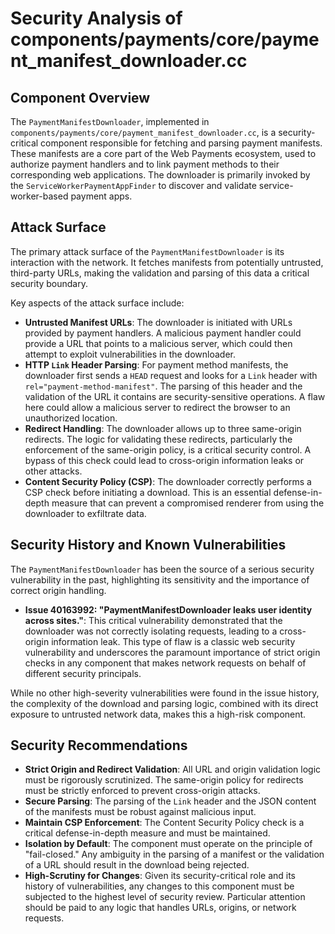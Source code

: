 # Security Analysis of components/payments/core/payment_manifest_downloader.cc

## Component Overview

The `PaymentManifestDownloader`, implemented in `components/payments/core/payment_manifest_downloader.cc`, is a security-critical component responsible for fetching and parsing payment manifests. These manifests are a core part of the Web Payments ecosystem, used to authorize payment handlers and to link payment methods to their corresponding web applications. The downloader is primarily invoked by the `ServiceWorkerPaymentAppFinder` to discover and validate service-worker-based payment apps.

## Attack Surface

The primary attack surface of the `PaymentManifestDownloader` is its interaction with the network. It fetches manifests from potentially untrusted, third-party URLs, making the validation and parsing of this data a critical security boundary.

Key aspects of the attack surface include:

-   **Untrusted Manifest URLs**: The downloader is initiated with URLs provided by payment handlers. A malicious payment handler could provide a URL that points to a malicious server, which could then attempt to exploit vulnerabilities in the downloader.
-   **HTTP `Link` Header Parsing**: For payment method manifests, the downloader first sends a `HEAD` request and looks for a `Link` header with `rel="payment-method-manifest"`. The parsing of this header and the validation of the URL it contains are security-sensitive operations. A flaw here could allow a malicious server to redirect the browser to an unauthorized location.
-   **Redirect Handling**: The downloader allows up to three same-origin redirects. The logic for validating these redirects, particularly the enforcement of the same-origin policy, is a critical security control. A bypass of this check could lead to cross-origin information leaks or other attacks.
-   **Content Security Policy (CSP)**: The downloader correctly performs a CSP check before initiating a download. This is an essential defense-in-depth measure that can prevent a compromised renderer from using the downloader to exfiltrate data.

## Security History and Known Vulnerabilities

The `PaymentManifestDownloader` has been the source of a serious security vulnerability in the past, highlighting its sensitivity and the importance of correct origin handling.

-   **Issue 40163992: "PaymentManifestDownloader leaks user identity across sites."**: This critical vulnerability demonstrated that the downloader was not correctly isolating requests, leading to a cross-origin information leak. This type of flaw is a classic web security vulnerability and underscores the paramount importance of strict origin checks in any component that makes network requests on behalf of different security principals.

While no other high-severity vulnerabilities were found in the issue history, the complexity of the download and parsing logic, combined with its direct exposure to untrusted network data, makes this a high-risk component.

## Security Recommendations

-   **Strict Origin and Redirect Validation**: All URL and origin validation logic must be rigorously scrutinized. The same-origin policy for redirects must be strictly enforced to prevent cross-origin attacks.
-   **Secure Parsing**: The parsing of the `Link` header and the JSON content of the manifests must be robust against malicious input.
-   **Maintain CSP Enforcement**: The Content Security Policy check is a critical defense-in-depth measure and must be maintained.
-   **Isolation by Default**: The component must operate on the principle of "fail-closed." Any ambiguity in the parsing of a manifest or the validation of a URL should result in the download being rejected.
-   **High-Scrutiny for Changes**: Given its security-critical role and its history of vulnerabilities, any changes to this component must be subjected to the highest level of security review. Particular attention should be paid to any logic that handles URLs, origins, or network requests.
